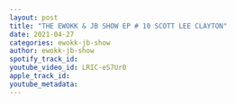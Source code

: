 ```yaml
---
layout: post
title: "THE EWOKK & JB SHOW EP # 10 SCOTT LEE CLAYTON"
date: 2021-04-27
categories: ewokk-jb-show
author: ewokk-jb-show
spotify_track_id: 
youtube_video_id: LRIC-eS7Ur0
apple_track_id: 
youtube_metadata: 
---
```

